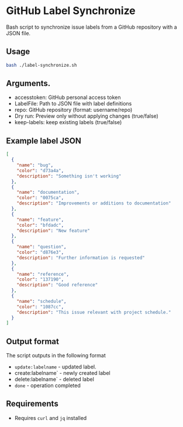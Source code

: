 # GitHub Label Synchronize

Bash script to synchronize issue labels from a GitHub repository with a JSON file.

## Usage

```bash
bash ./label-synchronize.sh
```

## Arguments.

- accesstoken: GitHub personal access token
- LabelFile: Path to JSON file with label definitions
- repo: GitHub repository (format: username/repo)
- Dry run: Preview only without applying changes (true/false)
- keep-labels: keep existing labels (true/false)

## Example label JSON

```json
[
  {
    "name": "bug",
    "color": "d73a4a",
    "description": "Something isn't working"
  },
  {
    "name": "documentation",
    "color": "0075ca",
    "description": "Improvements or additions to documentation"
  },
  {
    "name": "feature",
    "color": "bfdadc",
    "description": "New feature"
  },
  {
    "name": "question",
    "color": "d876e3",
    "description": "Further information is requested"
  },
  {
    "name": "reference",
    "color": "137190",
    "description": "Good reference"
  },
  {
    "name": "schedule",
    "color": "1087cc",
    "description": "This issue relevant with project schedule."
  }
]
```

## Output format

The script outputs in the following format

- `update:labelname` - updated label.
- create:labelname` - newly created label
- delete:labelname` - deleted label
- `done` - operation completed

## Requirements

- Requires `curl` and `jq` installed
